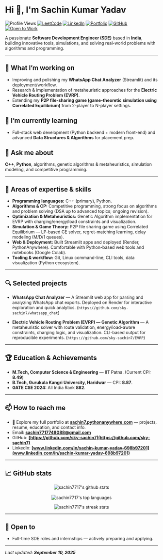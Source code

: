 # Hi 👋, I'm Sachin Kumar Yadav

![Profile Views](https://komarev.com/ghpvc/?username=sachin7717\&color=blue)
[![LeetCode](https://img.shields.io/badge/LeetCode-Profile-orange)](https://leetcode.com/u/sachin7717748088/)
[![LinkedIn](https://img.shields.io/badge/LinkedIn-Connect-blue)](www.linkedin.com/in/sachin-kumar-yadav-698b97201)
[![Portfolio](https://img.shields.io/badge/Portfolio-sachin7.pythonanywhere.com-brightgreen)](https://sachin7.pythonanywhere.com/)
[![GitHub](https://img.shields.io/badge/GitHub-sachin-black)](https://github.com/sky-sachin7)
[![Open to Work](https://img.shields.io/badge/Open%20To-Opportunities-red)](mailto:sachin7717748088@gmail.com)

A passionate **Software Development Engineer (SDE)** based in **India**, building innovative tools, simulations, and solving real-world problems with algorithms and programming.

---

## 🔭 What I’m working on

* Improving and polishing my **WhatsApp Chat Analyzer** (Streamlit) and its deployment/workflow.
* Research & implementation of metaheuristic approaches for the **Electric Vehicle Routing Problem (EVRP)**.
* Extending my **P2P file-sharing game (game-theoretic simulation using Correlated Equilibrium)** from 2-player to N-player settings.

## 🌱 I’m currently learning

* Full-stack web development (Python backend + modern front-end) and advanced **Data Structures & Algorithms** for placement prep.

## 💬 Ask me about

**C++**, **Python**, algorithms, genetic algorithms & metaheuristics, simulation modeling, and competitive programming.

---

## 🔧 Areas of expertise & skills

* **Programming languages:** C++ (primary), Python.
* **Algorithms & CP:** Competitive programming, strong focus on algorithms and problem solving (DSA up to advanced topics; ongoing revision).
* **Optimization & Metaheuristics:** Genetic Algorithm implementation for EVRP with charging/energy/load constraints and visualization.
* **Simulation & Game Theory:** P2P file sharing game using Correlated Equilibrium — LP-based CE solver, regret-matching learning, delay modeling (M/D/1 queues).
* **Web & Deployment:** Built Streamlit apps and deployed (Render, PythonAnywhere). Comfortable with Python-based web tools and notebooks (Google Colab).
* **Tooling & workflow:** Git, Linux command-line, CLI tools, data visualization (Python ecosystem).

---

## 🔍 Selected projects


* **WhatsApp Chat Analyzer** — A Streamlit web app for parsing and analyzing WhatsApp chat exports. Deployed on Render for interactive exploration and quick analytics. (`https://github.com/sky-sachin7/whatsapp_chat`)

* **Electric Vehicle Routing Problem (EVRP) — Genetic Algorithm** — A metaheuristic solver with route validation, energy/load-aware constraints, charging logic, and visualization. CLI-based output for reproducible experiments. (`https://github.com/sky-sachin7/EVRP`)

---

## 🏆 Education & Achievements

* **M.Tech, Computer Science & Engineering** — IIT Patna. (Current CPI: **8.49**)
* **B.Tech, Gurukula Kangri University, Haridwar** — CPI: **8.87**.
* **GATE CSE 2024:** All India Rank **882**.

---

## 📫 How to reach me

* 📄 Explore my full portfolio at **[sachin7.pythonanywhere.com](https://sachin7.pythonanywhere.com/)** — projects, resume, education, and contact info.
* Email: **[sachin7717748088@gmail.com](mailto:sachin7717748088@gmail.com)**
* GitHub: **[https://github.com/sky-sachin7](https://github.com/sky-sachin7)**
* LinkedIn: **[www.linkedin.com/in/sachin-kumar-yadav-698b97201](www.linkedin.com/in/sachin-kumar-yadav-698b97201)**

---

## 📈 GitHub stats

<p align="center">
  <img src="https://github-readme-stats.vercel.app/api?username=sachin7717&show_icons=true&locale=en&theme=dark" alt="sachin7717's github stats" />
  <br><br>
  <img src="https://github-readme-stats.vercel.app/api/top-langs?username=sachin7717&show_icons=true&locale=en&layout=compact&theme=dark" alt="sachin7717's top languages" />
</p>

<p align="center">
  <img src="https://github-readme-streak-stats.herokuapp.com/?user=sachin7717&theme=dark" alt="sachin7717's streak stats" />
</p>

---

## 📌 Open to

* Full-time SDE roles and internships — actively preparing and applying.

---

*Last updated: **September 10, 2025***
